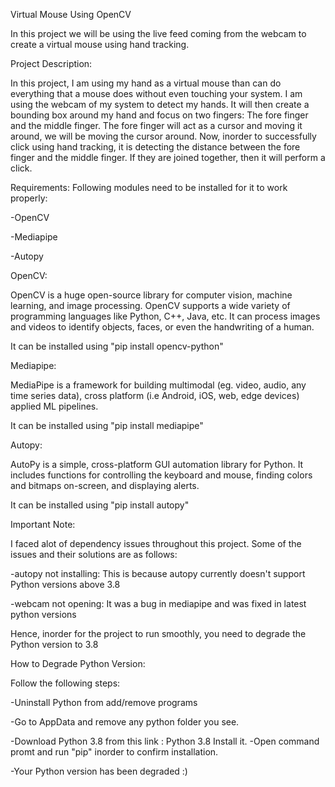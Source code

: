 Virtual Mouse Using OpenCV

In this project we will be using the live feed coming from the webcam to create a virtual mouse using hand tracking.

Project Description:

In this project, I am using my hand as a virtual mouse than can do everything that a mouse does without even touching your system. I am using the webcam of my system to detect my hands. It will then create a bounding box around my hand and focus on two fingers: The fore finger and the middle finger. The fore finger will act as a cursor and moving it around, we will be moving the cursor around. Now, inorder to successfully click using hand tracking, it is detecting the distance between the fore finger and the middle finger. If they are joined together, then it will perform a click.



Requirements:
Following modules need to be installed for it to work properly:

-OpenCV

-Mediapipe

-Autopy

OpenCV:

OpenCV is a huge open-source library for computer vision, machine learning, and image processing. OpenCV supports a wide variety of programming languages like Python, C++, Java, etc. It can process images and videos to identify objects, faces, or even the handwriting of a human.

It can be installed using "pip install opencv-python"

Mediapipe:

MediaPipe is a framework for building multimodal (eg. video, audio, any time series data), cross platform (i.e Android, iOS, web, edge devices) applied ML pipelines.

It can be installed using "pip install mediapipe"

Autopy:

AutoPy is a simple, cross-platform GUI automation library for Python. It includes functions for controlling the keyboard and mouse, finding colors and bitmaps on-screen, and displaying alerts.

It can be installed using "pip install autopy"

Important Note:

I faced alot of dependency issues throughout this project. Some of the issues and their solutions are as follows:

-autopy not installing: This is because autopy currently doesn't support Python versions above 3.8

-webcam not opening: It was a bug in mediapipe and was fixed in latest python versions

Hence, inorder for the project to run smoothly, you need to degrade the Python version to 3.8

How to Degrade Python Version:

Follow the following steps:

-Uninstall Python from add/remove programs

-Go to AppData and remove any python folder you see.

-Download Python 3.8 from this link : Python 3.8
Install it.
-Open command promt and run "pip" inorder to confirm installation.

-Your Python version has been degraded :)
